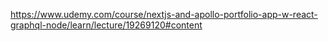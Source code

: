 https://www.udemy.com/course/nextjs-and-apollo-portfolio-app-w-react-graphql-node/learn/lecture/19269120#content
